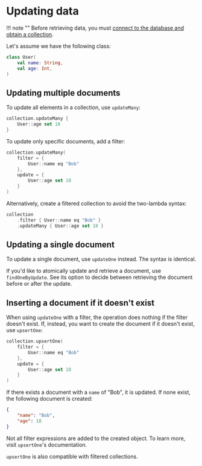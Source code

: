 # Updating data

!!! note ""
    Before retrieving data, you must [connect to the database and obtain a collection](index.md).

Let's assume we have the following class:

```kotlin
class User(
	val name: String,
	val age: Int,
)
```

## Updating multiple documents

To update all elements in a collection, use `updateMany`:

```kotlin
collection.updateMany {
	User::age set 18
}
```

To update only specific documents, add a filter:

```kotlin
collection.updateMany(
	filter = {
		User::name eq "Bob"
	},
	update = {
		User::age set 18
	}
)
```

Alternatively, create a filtered collection to avoid the two-lambda syntax:

```kotlin
collection
	.filter { User::name eq "Bob" }
	.updateMany { User::age set 18 }
```

## Updating a single document

To update a single document, use `updateOne` instead. The syntax is identical.

If you'd like to atomically update and retrieve a document, use `findOneByUpdate`. See its option to decide between retrieving the document before or after the update.

## Inserting a document if it doesn't exist

When using `updateOne` with a filter, the operation does nothing if the filter doesn't exist. If, instead, you want to create the document if it doesn't exist, use `upsertOne`:
```kotlin
collection.upsertOne(
	filter = {
		User::name eq "Bob"
	},
	update = {
		User::age set 18
	}
)
```

If there exists a document with a `name` of "Bob", it is updated. If none exist, the following document is created:
```json
{
    "name": "Bob",
    "age": 18
}
```

Not all filter expressions are added to the created object. To learn more, visit `upsertOne`'s documentation.

`upsertOne` is also compatible with filtered collections.
